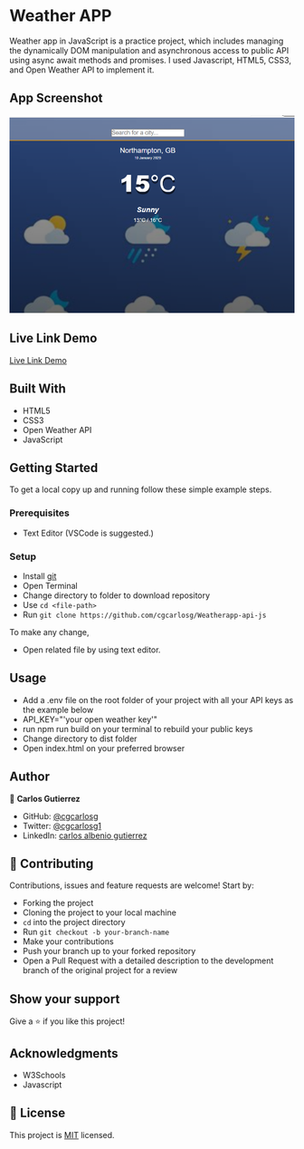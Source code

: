 # Weather APP
Weather app in JavaScript is a practice project, which includes managing the dynamically DOM manipulation and asynchronous access to public API using async await methods and promises. I used Javascript, HTML5, CSS3, and Open Weather API to implement it.</p>

## App Screenshot
![screenshot](https://github.com/cgcarlosg/Weatherapp-api-js/blob/feature/dist/screenshot.png)

## Live Link Demo

[Live Link Demo](https:"#")

## Built With

- HTML5
- CSS3
- Open Weather API
- JavaScript


## Getting Started

To get a local copy up and running follow these simple example steps.

### Prerequisites

- Text Editor (VSCode is suggested.)


### Setup

- Install [git](https://git-scm.com/downloads)
- Open Terminal
- Change directory to folder to download repository
- Use `cd <file-path>`
- Run `git clone https://github.com/cgcarlosg/Weatherapp-api-js`


To make any change,

- Open related file by using text editor.

## Usage
  - Add a .env file on the root folder of your project with all your API keys as the example below
  - API_KEY="'your open weather key'"
  - run npm run build on your terminal to rebuild your public keys
  - Change directory to dist folder
  - Open index.html on your preferred browser

## Author

👤  **Carlos Gutierrez**

- GitHub: [@cgcarlosg](https://github.com/cgcarlosg)
- Twitter: [@cgcarlosg1](https://twitter.com/cgcarlosg1)
- LinkedIn: [carlos albenio gutierrez](https://linkedin.com/in/carlosalbeniogutierrez)

## 🤝 Contributing

Contributions, issues and feature requests are welcome! Start by:

- Forking the project
- Cloning the project to your local machine
- `cd` into the project directory
- Run `git checkout -b your-branch-name`
- Make your contributions
- Push your branch up to your forked repository
- Open a Pull Request with a detailed description to the development branch of the original project for a review


## Show your support

Give a ⭐️ if you like this project!

## Acknowledgments

- W3Schools
- Javascript

## 📝 License

This project is [MIT](LICENSE) licensed.
